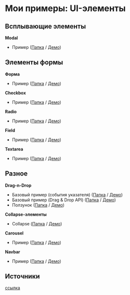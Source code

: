 # Мои примеры: UI-элементы

## Всплывающие элементы
**Modal**
- Пример ([Папка](modal) / [Демо](https://hisbvdis.github.io/ui-elements/modal/index.html))


## Элементы формы
**Форма**
- Пример ([Папка](form) / [Демо](https://hisbvdis.github.io/ui-elements/form/index.html))

**Сheckbox**
- Пример ([Папка](checkbox) / [Демо](https://hisbvdis.github.io/ui-elements/checkbox/index.html))

**Radio**
- Пример ([Папка](radio) / [Демо](https://hisbvdis.github.io/ui-elements/radio/index.html))

**Field**
- Пример ([Папка](field) / [Демо](https://hisbvdis.github.io/ui-elements/field/index.html))

**Textarea**
- Пример ([Папка](textarea) / [Демо](https://hisbvdis.github.io/ui-elements/textarea/index.html))


## Разное
**Drag-n-Drop**
- Базовый пример (события указателя) ([Папка](drag-n-drop/1base-pointer-events) / [Демо](https://hisbvdis.github.io/ui-elements/drag-n-drop/1base-pointer-events/index.html))
- Базовый пример (Drag & Drop API) ([Папка](drag-n-drop/2base-dnd-api) / [Демо](https://hisbvdis.github.io/ui-elements/drag-n-drop/2base-dnd-api/index.html))
- Ползунок ([Папка](drag-n-drop/3range-pointer-events) / [Демо](https://hisbvdis.github.io/ui-elements/drag-n-drop/3range-pointer-events/index.html))

**Collapse-элементы**
- Collapse ([Папка](collapse/1collapse) / [Демо](https://hisbvdis.github.io/ui-elements/collapse/1collapse/index.html))

**Carousel**
- Пример ([Папка](carousel/) / [Демо](https://hisbvdis.github.io/ui-elements/carousel/index.html))

**Navbar**
- Пример ([Папка](nav/1static-under-logo) / [Демо](https://hisbvdis.github.io/ui-elements/nav/1static-under-logo/index.html))


## Источники
[ссылка](sources.md)